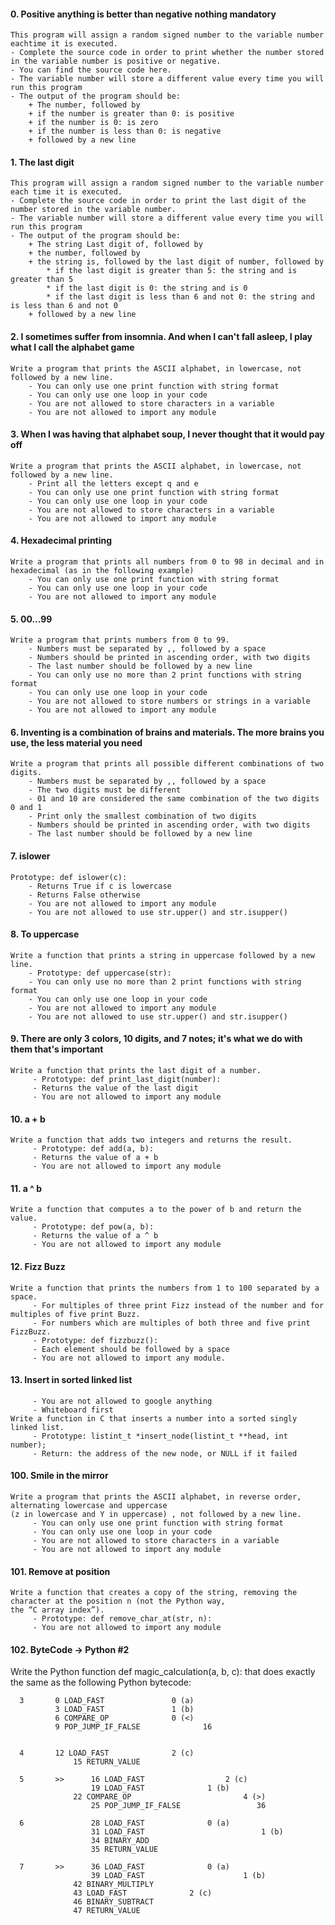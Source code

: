#### 0. Positive anything is better than negative nothing mandatory
    This program will assign a random signed number to the variable number eachtime it is executed.
    - Complete the source code in order to print whether the number stored in the variable number is positive or negative.
    - You can find the source code here.
    - The variable number will store a different value every time you will run this program
    - The output of the program should be:
		+ The number, followed by
		+ if the number is greater than 0: is positive
		+ if the number is 0: is zero
		+ if the number is less than 0: is negative
		+ followed by a new line

#### 1. The last digit
    This program will assign a random signed number to the variable number each time it is executed.
    - Complete the source code in order to print the last digit of the number stored in the variable number.
    - The variable number will store a different value every time you will run this program
    - The output of the program should be:
		+ The string Last digit of, followed by
		+ the number, followed by
		+ the string is, followed by the last digit of number, followed by
			* if the last digit is greater than 5: the string and is greater than 5
			* if the last digit is 0: the string and is 0
			* if the last digit is less than 6 and not 0: the string and is less than 6 and not 0
		+ followed by a new line


#### 2. I sometimes suffer from insomnia. And when I can't fall asleep, I play what I call the alphabet game
    Write a program that prints the ASCII alphabet, in lowercase, not followed by a new line.
		- You can only use one print function with string format
		- You can only use one loop in your code
		- You are not allowed to store characters in a variable
		- You are not allowed to import any module

#### 3. When I was having that alphabet soup, I never thought that it would pay off
    Write a program that prints the ASCII alphabet, in lowercase, not followed by a new line.
		- Print all the letters except q and e
		- You can only use one print function with string format
		- You can only use one loop in your code
		- You are not allowed to store characters in a variable
		- You are not allowed to import any module

#### 4. Hexadecimal printing
    Write a program that prints all numbers from 0 to 98 in decimal and in hexadecimal (as in the following example)
		- You can only use one print function with string format
		- You can only use one loop in your code
		- You are not allowed to import any module

#### 5. 00...99
	Write a program that prints numbers from 0 to 99.
		- Numbers must be separated by ,, followed by a space
		- Numbers should be printed in ascending order, with two digits
		- The last number should be followed by a new line
		- You can only use no more than 2 print functions with string format
		- You can only use one loop in your code
		- You are not allowed to store numbers or strings in a variable
		- You are not allowed to import any module

#### 6. Inventing is a combination of brains and materials. The more brains you use, the less material you need
	Write a program that prints all possible different combinations of two digits.
		- Numbers must be separated by ,, followed by a space
		- The two digits must be different
		- 01 and 10 are considered the same combination of the two digits 0 and 1
		- Print only the smallest combination of two digits
		- Numbers should be printed in ascending order, with two digits
		- The last number should be followed by a new line

#### 7. islower
	Prototype: def islower(c):
		- Returns True if c is lowercase
		- Returns False otherwise
		- You are not allowed to import any module
		- You are not allowed to use str.upper() and str.isupper()

#### 8. To uppercase
	Write a function that prints a string in uppercase followed by a new line.
		- Prototype: def uppercase(str):
		- You can only use no more than 2 print functions with string format
		- You can only use one loop in your code
		- You are not allowed to import any module
		- You are not allowed to use str.upper() and str.isupper()

#### 9. There are only 3 colors, 10 digits, and 7 notes; it's what we do with them that's important
	Write a function that prints the last digit of a number.
		 - Prototype: def print_last_digit(number):
		 - Returns the value of the last digit
		 - You are not allowed to import any module

#### 10. a + b
	Write a function that adds two integers and returns the result.
		 - Prototype: def add(a, b):
		 - Returns the value of a + b
		 - You are not allowed to import any module

#### 11. a ^ b
	Write a function that computes a to the power of b and return the value.
		 - Prototype: def pow(a, b):
		 - Returns the value of a ^ b
		 - You are not allowed to import any module

#### 12. Fizz Buzz
	Write a function that prints the numbers from 1 to 100 separated by a space.
		 - For multiples of three print Fizz instead of the number and for multiples of five print Buzz.
		 - For numbers which are multiples of both three and five print FizzBuzz.
		 - Prototype: def fizzbuzz():
		 - Each element should be followed by a space
		 - You are not allowed to import any module.


#### 13. Insert in sorted linked list
		 - You are not allowed to google anything
		 - Whiteboard first
	Write a function in C that inserts a number into a sorted singly linked list.
		 - Prototype: listint_t *insert_node(listint_t **head, int number);
		 - Return: the address of the new node, or NULL if it failed

#### 100. Smile in the mirror
	Write a program that prints the ASCII alphabet, in reverse order, alternating lowercase and uppercase 
	(z in lowercase and Y in uppercase) , not followed by a new line.
		 - You can only use one print function with string format
		 - You can only use one loop in your code
		 - You are not allowed to store characters in a variable
		 - You are not allowed to import any module

#### 101. Remove at position
	Write a function that creates a copy of the string, removing the character at the position n (not the Python way, 
	the “C array index”).
		 - Prototype: def remove_char_at(str, n):
		 - You are not allowed to import any module

#### 102. ByteCode -> Python #2
Write the Python function def magic_calculation(a, b, c): that does exactly the same as the following Python bytecode:

      3	  	  0 LOAD_FAST				0 (a)
			  3 LOAD_FAST				1 (b)
			  6 COMPARE_OP				0 (<)
			  9 POP_JUMP_IF_FALSE		       16


      4		  12 LOAD_FAST				2 (c)
 		          15 RETURN_VALUE

      5       >>      16 LOAD_FAST                	2 (c)
          	          19 LOAD_FAST				1 (b)
		          22 COMPARE_OP                     	4 (>)
                      25 POP_JUMP_IF_FALSE                 36

      6               28 LOAD_FAST				0 (a)
                      31 LOAD_FAST                      	1 (b)
                      34 BINARY_ADD
                      35 RETURN_VALUE

      7       >>      36 LOAD_FAST				0 (a)
                  	  39 LOAD_FAST                		1 (b)
                  42 BINARY_MULTIPLY
            	  43 LOAD_FAST				2 (c)
              	  46 BINARY_SUBTRACT
             	  47 RETURN_VALUE